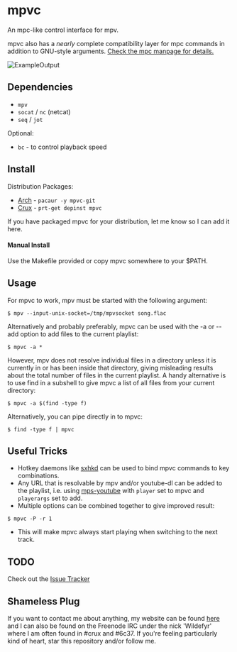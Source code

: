 # mpvc

An mpc-like control interface for mpv.

mpvc also has a *nearly* complete compatibility layer for mpc commands in
addition to GNU-style arguments. [Check the mpc manpage for
details.](http://linux.die.net/man/1/mpc)

![ExampleOutput](https://github.com/Wildefyr/mpvc/blob/master/output.png)

## Dependencies

- `mpv`
- `socat` / `nc` (netcat)
- `seq` / `jot`

Optional:
- `bc` - to control playback speed

## Install

Distribution Packages:
- [Arch](https://aur.archlinux.org/packages/mpvc-git) - `pacaur -y mpvc-git`
- [Crux](https://github.com/wildefyr/wild-crux-ports) - `prt-get depinst mpvc`

If you have packaged mpvc for your distribution, let me know so I can add it here.

#### Manual Install

Use the Makefile provided or copy mpvc somewhere to your $PATH.

## Usage

For mpvc to work, mpv must be started with the following argument:

`
$ mpv --input-unix-socket=/tmp/mpvsocket song.flac
`

Alternatively and probably preferably, mpvc can be used with the -a or --add
option to add files to the current playlist:

`
$ mpvc -a *
`

However, mpv does not resolve individual files in a directory unless it is
currently in or has been inside that directory, giving misleading results about
the total number of files in the current playlist. A handy alternative is to use
find in a subshell to give mpvc a list of all files from your current directory:

`
$ mpvc -a $(find -type f)
`

Alternatively, you can pipe directly in to mpvc:

`
$ find -type f | mpvc
`

## Useful Tricks

- Hotkey daemons like [sxhkd](https://github.com/baskerville/sxhkd)
  can be used to bind mpvc commands to key combinations.
- Any URL that is resolvable by mpv and/or youtube-dl can be added to the
  playlist, i.e. using [mps-youtube](https://github.com/mps-youtube/mps-youtube)
  with `player` set to mpvc and `playerargs` set to add.
- Multiple options can be combined together to give improved result:

`
$ mpvc -P -r 1
`

- This will make mpvc always start playing when switching to the next track.

## TODO

Check out the [Issue Tracker](https://github.com/wildefyr/mpvc/issues)

## Shameless Plug

If you want to contact me about anything, my website can be found
[here](https://wildefyr.net) and I can also be found on the Freenode IRC under
the nick 'Wildefyr' where I am often found in #crux and #6c37. If you're
feeling particularly kind of heart, star this repository and/or follow me.
